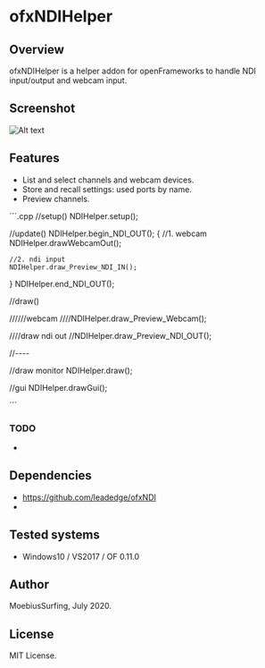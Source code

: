 # ofxNDIHelper

## Overview
ofxNDIHelper is a helper addon for openFrameworks to handle NDI input/output and webcam input.

## Screenshot
![Alt text](/Capture.PNG?raw=true "Capture.PNG")

## Features
- List and select channels and webcam devices.
- Store and recall settings: used ports by name.
- Preview channels.

´´´.cpp
//setup()
NDIHelper.setup();

//update()
NDIHelper.begin_NDI_OUT();
{
	//1. webcam
	NDIHelper.drawWebcamOut();

	//2. ndi input
	NDIHelper.draw_Preview_NDI_IN();
}
NDIHelper.end_NDI_OUT();

//draw()

//////webcam
////NDIHelper.draw_Preview_Webcam();

////draw ndi out
//NDIHelper.draw_Preview_NDI_OUT();

//----

//draw monitor
NDIHelper.draw();

//gui
NDIHelper.drawGui();

´´´

### TODO
-

## Dependencies
* https://github.com/leadedge/ofxNDI
*  

## Tested systems
- Windows10 / VS2017 / OF 0.11.0

## Author
MoebiusSurfing, July 2020. 

## License
MIT License.